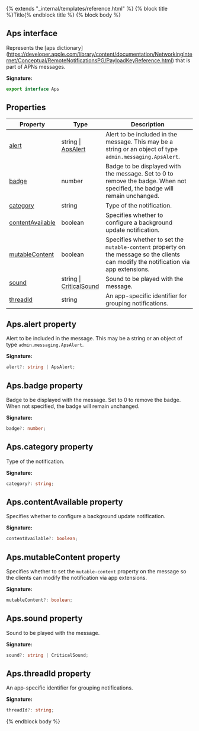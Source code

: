 {% extends "_internal/templates/reference.html" %}
{% block title %}Title{% endblock title %}
{% block body %}

## Aps interface

Represents the \[aps dictionary\](https://developer.apple.com/library/content/documentation/NetworkingInternet/Conceptual/RemoteNotificationsPG/PayloadKeyReference.html) that is part of APNs messages.

<b>Signature:</b>

```typescript
export interface Aps 
```

## Properties

|  Property | Type | Description |
|  --- | --- | --- |
|  [alert](./firebase-admin_messaging.aps.md#apsalert_property) | string \| [ApsAlert](./firebase-admin_.apsalert.md#apsalert_interface) | Alert to be included in the message. This may be a string or an object of type <code>admin.messaging.ApsAlert</code>. |
|  [badge](./firebase-admin_messaging.aps.md#apsbadge_property) | number | Badge to be displayed with the message. Set to 0 to remove the badge. When not specified, the badge will remain unchanged. |
|  [category](./firebase-admin_messaging.aps.md#apscategory_property) | string | Type of the notification. |
|  [contentAvailable](./firebase-admin_messaging.aps.md#apscontentavailable_property) | boolean | Specifies whether to configure a background update notification. |
|  [mutableContent](./firebase-admin_messaging.aps.md#apsmutablecontent_property) | boolean | Specifies whether to set the <code>mutable-content</code> property on the message so the clients can modify the notification via app extensions. |
|  [sound](./firebase-admin_messaging.aps.md#apssound_property) | string \| [CriticalSound](./firebase-admin_.criticalsound.md#criticalsound_interface) | Sound to be played with the message. |
|  [threadId](./firebase-admin_messaging.aps.md#apsthreadid_property) | string | An app-specific identifier for grouping notifications. |

## Aps.alert property

Alert to be included in the message. This may be a string or an object of type `admin.messaging.ApsAlert`<!-- -->.

<b>Signature:</b>

```typescript
alert?: string | ApsAlert;
```

## Aps.badge property

Badge to be displayed with the message. Set to 0 to remove the badge. When not specified, the badge will remain unchanged.

<b>Signature:</b>

```typescript
badge?: number;
```

## Aps.category property

Type of the notification.

<b>Signature:</b>

```typescript
category?: string;
```

## Aps.contentAvailable property

Specifies whether to configure a background update notification.

<b>Signature:</b>

```typescript
contentAvailable?: boolean;
```

## Aps.mutableContent property

Specifies whether to set the `mutable-content` property on the message so the clients can modify the notification via app extensions.

<b>Signature:</b>

```typescript
mutableContent?: boolean;
```

## Aps.sound property

Sound to be played with the message.

<b>Signature:</b>

```typescript
sound?: string | CriticalSound;
```

## Aps.threadId property

An app-specific identifier for grouping notifications.

<b>Signature:</b>

```typescript
threadId?: string;
```
{% endblock body %}
